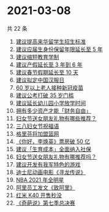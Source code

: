 # 2021-03-08

共 22 条

<!-- BEGIN ZHIHUSEARCH -->
<!-- 最后更新时间 Mon Mar 08 2021 22:16:09 GMT+0800 (China Standard Time) -->
1. [建议提高来华留学生招生标准](https://www.zhihu.com/search?q=留学生)
1. [建议应届生身份保留年限延长至 5 年](https://www.zhihu.com/search?q=应届生)
1. [建议缩短教育学制](https://www.zhihu.com/search?q=教育学制)
1. [建议产假延长至 3 年到 6 年](https://www.zhihu.com/search?q=产假)
1. [建议春节假期延长至 10 天](https://www.zhihu.com/search?q=春节假期)
1. [建议拟定中国汉服日](https://www.zhihu.com/search?q=汉服)
1. [60 岁以上老人接种新冠疫苗](https://www.zhihu.com/search?q=新冠疫苗)
1. [建议公考打破 35 岁门槛](https://www.zhihu.com/search?q=公考35岁门槛)
1. [建议延长幼儿园小学放学时间](https://www.zhihu.com/search?q=幼儿园放学时间)
1. [拥有多少资产才能「财务自由」](https://www.zhihu.com/search?q=财务自由)
1. [妇女节送女朋友礼物有哪些推荐？](https://www.zhihu.com/search?q=妇女节)
1. [三八妇女节祝福语](https://www.zhihu.com/search?q=妇女节)
1. [格里芬将加盟篮网](https://www.zhihu.com/search?q=格里芬)
1. [《你好，李焕英》票房破 50 亿](https://www.zhihu.com/search?q=李焕英)
1. [建议「生育成本」全面纳入社保](https://www.zhihu.com/search?q=生育成本)
1. [妇女节送女朋友礼物有哪推荐吗？](https://www.zhihu.com/search?q=妇女节)
1. [建议开发有我军特色的游戏](https://www.zhihu.com/search?q=我军特色游戏)
1. [迪士尼动画电影《寻龙传说》](https://www.zhihu.com/search?q=寻龙传说)
1. [NBA 2021 年全明星](https://www.zhihu.com/search?q=nba全明星)
1. [阿里员工发文《致阿里》](https://www.zhihu.com/search?q=致阿里)
1. [红米 K40 开售秒没](https://www.zhihu.com/search?q=红米)
1. [《奇葩说》第七季总决赛](https://www.zhihu.com/search?q=奇葩说)
<!-- END ZHIHUSEARCH -->
